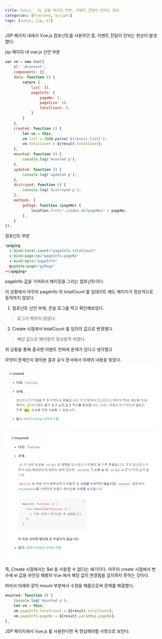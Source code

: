 ```yaml
---
title: Vuejs - EL 값을 바인딩 하면, 이벤트 전달이 안되는 현상
categories: [Frontend, Scripts]
tags: [vuejs, jsp, el]
---
```


JSP 페이지 내에서 Vue.js 컴포넌트를 사용하던 중, 이벤트 전달이 안되는 현상이 발생했다.

jsp 페이지 내 vue.js 선언 부분

```js
var vm = new Vue({
	el: '#content',
	components: {},
	data: function () {
		return {
        	list: [],
			pageInfo: {
				pageNo: 1,
				pageSize: 10,
				totalCount: 0,
			}
		}
	},
	created: function () {
		let vm = this;
		vm.list = JSON.parse('${result.list}');
		vm.totalCount = ${result.totalCount};
	},
	mounted: function () {
		console.log('mounted p');
	},
	updated: function () {
		console.log('updated p');
	},
	distroyed: function () {
		console.log('distroyed p');
	},
	methods: {
		goPage: function (pageNo) {
			location.href="./index.do?pageNo=" + pageNo;
		},
	}
});
```

컴포넌트 부분

```html
<paging
  v-bind:total-count="pageInfo.totalCount"
  v-bind:page-no="pageInfo.pageNo"
  v-bind:opts="pageInfo"
  @update:page="goPage"
></paging>
```

pageInfo 값을 가져와서 페이징을 그리는 컴포넌트이다.

이 상황에서 아무리 pageInfo 의 totalCount 를 업데이트 해도 페이지가 정상적으로 동작하지 않았다.

1. 컴포넌트 선언 부에, 콘솔 로그를 찍고 확인해보았다.

> 로그가 찍히지 않았다.

2. Create 시점에서 totalCount 를 임의의 값으로 변경했다.

> 해당 값으로 페이징이 정상동작 하였다.

위 상황을 통해 결국엔 이벤트 전파에 문제가 있다고 생각했고

무엇이 문제인지 찾아본 결과 공식 문서에서 아래의 내용을 찾았다.

![vuejsp1](/assets/img/Vuejs/vuejsp1.png)

![vuejsp2](/assets/img/Vuejs/vuejsp2.png)

즉, Create 시점에서는 $el 을 사용할 수 없다는 얘기이다. 아무리 create 시점에서 변수에 el 값을 바인딩 해봤자 Vue 에서 해당 값이 변경됨을 감지하지 못하는 것이다.

따라서 아래와 같이 mount 부분에서 수정을 해줌으로써 문제를 해결했다.

```js
mounted: function () {
	console.log('mounted p');
	let vm = this;
	vm.pageInfo.totalCount = ${result.totalCount};
	vm.pageInfo.pageNo = ${result.paramMap.pageNo};
},
```

JSP 페이지에서 Vue.js 를 사용한다면 꼭 명심해야할 사항으로 보인다.
